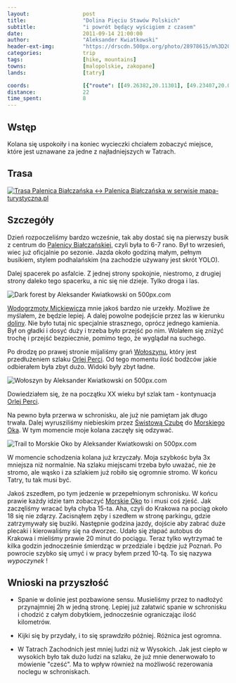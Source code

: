 ```yaml
---
layout:                 post
title:                  "Dolina Pięciu Stawów Polskich"
subtitle:               "i powrót będący wyścigiem z czasem"
date:                   2011-09-14 21:00:00
author:                 "Aleksander Kwiatkowski"
header-ext-img:         "https://drscdn.500px.org/photo/28978615/m%3D2048/d21c602a585eb8e4a4a9e097969bb522"
categories:             trip
tags:                   [hike, mountains]
towns:                  [malopolskie, zakopane]
lands:                  [tatry]

coords:                 [{"route": [[49.26382,20.11301], [49.23407,20.08794], [49.21221,20.04262], [49.21608,20.06674], [49.20116,20.07052], [49.22174,20.09550], [49.23446,20.08726]], "type": "hike"}, {"route": [[49.28462,19.97395], [49.28311,20.01095], [49.28938,20.01807], [49.28647,20.02734], [49.29196,20.07112], [49.28238,20.08802], [49.29526,20.09798], [49.28720,20.11240], [49.27174,20.12055], [49.26351,20.11412]], "type": "bus"}]
distance:               22
time_spent:             8
---
```


[wiki-palenica-b]:              https://pl.wikipedia.org/wiki/Palenica_Bia%C5%82cza%C5%84ska
[wiki-wodogrzmoty]:             https://pl.wikipedia.org/wiki/Wodogrzmoty_Mickiewicza
[wiki-dolina]:                  https://pl.wikipedia.org/wiki/Dolina_Pi%C4%99ciu_Staw%C3%B3w_Polskich
[wiki-swistowa]:                https://pl.wikipedia.org/wiki/%C5%9Awistowa_Czuba
[wiki-krzyzne]:                 https://pl.wikipedia.org/wiki/Krzy%C5%BCne
[wiki-woloszyn]:                https://pl.wikipedia.org/wiki/Wo%C5%82oszyn
[wiki-orla-perc]:               https://pl.wikipedia.org/wiki/Orla_Per%C4%87
[wiki-moko]:                    https://pl.wikipedia.org/wiki/Morskie_Oko

Wstęp
-----

Kolana się uspokoiły i na koniec wycieczki chciałem zobaczyć miejsce, które jest uznawane za jedne z najładniejszych w Tatrach.

Trasa
-----

<a href="http://mapa-turystyczna.pl/route/sjf" title="Trasa Palenica Białczańska ↔ Palenica Białczańska w serwisie mapa-turystyczna.pl"><img alt="Trasa Palenica Białczańska ↔ Palenica Białczańska w serwisie mapa-turystyczna.pl" src="http://mapa-turystyczna.pl/images/icon-s.png" /></a>

Szczegóły
---------

Dzień rozpoczeliśmy bardzo wcześnie, tak aby dostać się na pierwszy busik z centrum do [Palenicy Białczańskiej][wiki-palenica-b],
czyli była to 6-7 rano. Był to wrzesień, wiec już oficjalnie po sezonie. Jazda około godziną małym, pełnym busikiem, stylem
podhalańskim (na zachodzie używany jest skrót YOLO).

Dalej spacerek po asfalcie. Z jednej strony spokojnie, niestromo, z drugiej strony daleko tego spacerku, a nic się nie dzieje.
Tylko droga i las.

<div class='pixels-photo'>
  <p>
    <img src='https://drscdn.500px.org/photo/24011973/m%3D900/ea37431470637ec1c866aa6a35ad5a8e' alt='Dark forest by Aleksander Kwiatkowski on 500px.com'>
  </p>
  <a href='https://500px.com/photo/24011973/dark-forest-by-aleksander-kwiatkowski' alt='Dark forest by Aleksander Kwiatkowski on 500px.com'></a>
</div>
<script type='text/javascript' src='https://500px.com/embed.js'></script>

[Wodogrzmoty Mickiewicza][wiki-wodogrzmoty] mnie jakoś bardzo nie urzekły. Możliwe że myślałem, że będzie lepiej. A dalej
powolne podejście przez las w kierunku [doliny][wiki-dolina]. Nie było tutaj nic specjalnie strasznego, oprócz jednego
kamienia. Był on gładki i dosyć duży i trzeba było przejść po nim. Wolałem się zniżyć trochę i przejść bezpiecznie, pomimo tego, że
wyglądał na suchego.

Po drodzę po prawej stronie mijaliśmy grań [Wołoszynu][wiki-woloszyn], który jest przedłużeniem szlaku [Orlej Perci][wiki-orla-perc].
Od tego momentu ilość bodźców jakie odbierałem była zbyt dużo. Widoki były zbyt ładne.

<div class='pixels-photo'>
  <p>
    <img src='https://drscdn.500px.org/photo/24298391/m%3D900/89b7b115d395187cea6d558c8ce79006' alt='Wołoszyn by Aleksander Kwiatkowski on 500px.com'>
  </p>
  <a href='https://500px.com/photo/24298391/wo%C5%82oszyn-by-aleksander-kwiatkowski' alt='Wołoszyn by Aleksander Kwiatkowski on 500px.com'></a>
</div>
<script type='text/javascript' src='https://500px.com/embed.js'></script>

Dowiedziałem się, że na początku XX wieku był szlak tam - kontynuacja [Orlej Perci][wiki-orla-perc].

Na pewno była przerwa w schronisku, ale już nie pamiętam jak długo trwała. Dalej wyrusziliśmy niebieskim przez
[Świstową Czubę][wiki-swistowa] do [Morskiego Oka][wiki-moko]. W tym momencie moje kolana zaczęły się odzywać.

<div class='pixels-photo'>
  <p>
    <img src='https://drscdn.500px.org/photo/30289855/m%3D900/add39e585f56cb878dc779e8ed39eb1d' alt='Trail to Morskie Oko by Aleksander Kwiatkowski on 500px.com'>
  </p>
  <a href='https://500px.com/photo/30289855/trail-to-morskie-oko-by-aleksander-kwiatkowski' alt='Trail to Morskie Oko by Aleksander Kwiatkowski on 500px.com'></a>
</div>
<script type='text/javascript' src='https://500px.com/embed.js'></script>

W momencie schodzenia kolana już krzyczały. Moja szybkośc była 3x mniejsza niż normalnie. Na szlaku miejscami trzeba
było uważać, nie że stromo, ale wąsko i za szlakiem już robiło się ogromnie stromo. W końcu Tatry, tu tak musi być.

Jakoś zszedłem, po tym jedzenie w przepełnionym schronisku. W końcu prawie każdy idzie tam zobaczyć [Morskie Oko][wiki-moko] to i
musi coś zjeść. Jak zaczęliśmy wracać była chyba 15-ta. Aha, czyli do Krakowa na pociąg około 18 się nie zdąrzy. Zacisnąłem zęby
i szedłem w stronę parkingu, gdzie zatrzymywały się buziki. Następnie godzina jazdy, dojście aby zabrać duże plecaki i kierowaliśmy
się na dworzec. Udało się złapać autobus do Krakowa i mieliśmy prawie 20 minut do pociągu. Teraz tylko wytrzymać te kilka godzin
jednocześnie śmierdząc w przedziale i będzie już Poznań. Po powrocie szybko się umyć i w pracy byłem przed 10-tą. To się nazywa
*wypoczynek* !



Wnioski na przyszłość
---------------------

* Spanie w dolinie jest pozbawione sensu. Musieliśmy przez to nadłożyć przynajmniej 2h w jedną stronę. Lepiej już załatwić
  spanie w schronisku i chodzić z całym dobytkiem, jednocześnie ograniczając ilość kilometrów.

* Kijki się by przydały, i to się sprawdziło później. Różnica jest ogromna.

* W Tatrach Zachodnich jest mniej ludzi niż w Wysokich. Jak jest ciepło
  w wysokich było tak dużo ludzi na szlaku, że już mnie denerwowało to mówienie "cześć". Ma to wpływ również na możliwość
  rezerowania noclegu w schroniskach.
